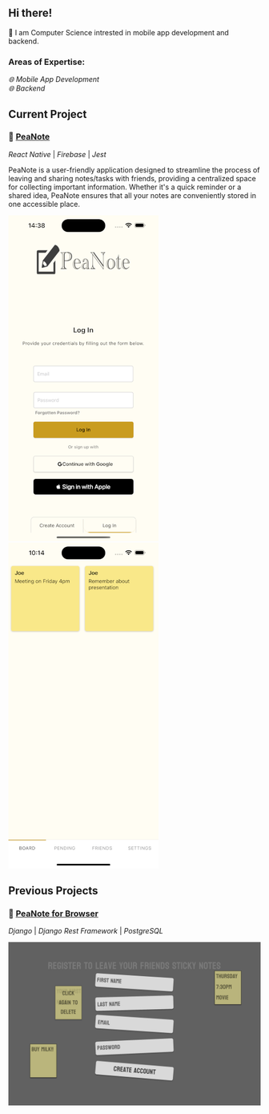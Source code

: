 ## Hi there!
💾 I am Computer Science intrested in mobile app development and backend. 

### Areas of Expertise: 
*🌐 Mobile App Development* <br> 
*🌐 Backend*<br> 

## Current Project
### 📝 [PeaNote](https://github.com/opielapatryk/StickifyFireBase)
*React Native* | *Firebase* | *Jest*

PeaNote is a user-friendly application designed to streamline the process of leaving and sharing notes/tasks with friends, providing a centralized space for collecting important information. Whether it's a quick reminder or a shared idea, PeaNote ensures that all your notes are conveniently stored in one accessible place.

![Register Screen](./1.png)
![Board Screen](./2.png)

## Previous Projects
### 📝 [PeaNote for Browser](https://github.com/opielapatryk/StickifyBackendDjango)
*Django* | *Django Rest Framework* | *PostgreSQL*

![Stickify Register Screen](./register.png)
